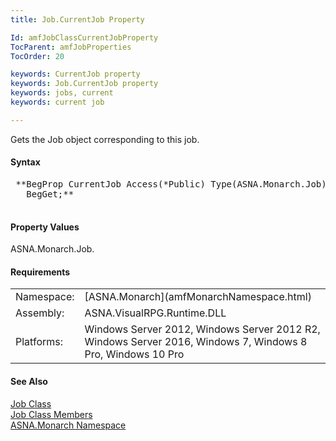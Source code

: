 ```yaml
---
title: Job.CurrentJob Property

Id: amfJobClassCurrentJobProperty
TocParent: amfJobProperties
TocOrder: 20

keywords: CurrentJob property
keywords: Job.CurrentJob property
keywords: jobs, current
keywords: current job

---
```


Gets the Job object corresponding to this job.

#### Syntax
<pre class="prettyprint"> **BegProp CurrentJob Access(*Public) Type(ASNA.Monarch.Job)
   BegGet;** 
      </pre>

#### Property Values
ASNA.Monarch.Job.
<!-- start -->

#### Requirements
<table class="dttable" cellspacing="0" cellpadding="4" width="60%">
           <colgroup>
            <col width="15%" style="font-weight:bold" />
            <col width="85%" />
          </colgroup>
          <tr>
            <td>Namespace:</td>
            <td>[ASNA.Monarch](amfMonarchNamespace.html)</td>
          </tr>
          <tr>
            <td>Assembly:</td>
            <td>ASNA.VisualRPG.Runtime.DLL</td>
          </tr>
         <tr>
            <td>Platforms:</td>
            <td> Windows Server 2012, Windows Server 2012 R2, Windows Server 2016, Windows 7, Windows 8 Pro, Windows 10 Pro</td>
         </tr>
</table>

<!-- end -->

#### See Also
[Job Class](amfJobClass.html) <br clear="none" /> [Job Class Members](amfJobMembers.html) <br clear="none" /> [ASNA.Monarch Namespace](amfMonarchNamespace.html) 
